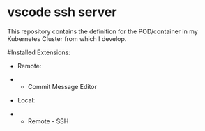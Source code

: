 # vscode ssh server
This repository contains the definition for the POD/container in my Kubernetes Cluster from which I develop.

#Installed Extensions:
- Remote:
- - Commit Message Editor

- Local:
- - Remote - SSH

